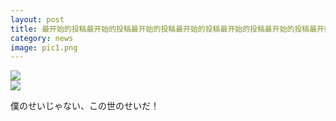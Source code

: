 ```yaml
---
layout: post
title: 最开始的投稿最开始的投稿最开始的投稿最开始的投稿最开始的投稿最开始的投稿最开始的投稿最开始的投稿最开始的投稿最开始的投稿最开始的投稿最开始的投稿最开始的投稿最开始的投稿最开始的投稿最开始的投稿最开始的投稿最开始的投稿最开始的投稿最开始的投稿
category: news
image: pic1.png
---
```

![](../images/pic1.png )  
![](../images/pic2.png )  


僕のせいじゃない、この世のせいだ！
